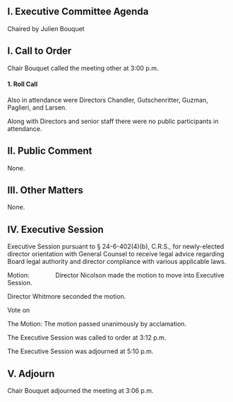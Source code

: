 ## I. Executive Committee Agenda

Chaired by Julien Bouquet

## I. Call to Order

Chair Bouquet called the meeting other at 3:00 p.m.

#### 1. Roll Call

Also in attendance were Directors Chandler, Gutschenritter, Guzman, Paglieri, and Larsen.

Along with Directors and senior staff there were no public participants in attendance.

## II. Public Comment

None.

## III. Other Matters

None.

## IV. Executive Session

Executive Session pursuant to § 24-6-402(4)(b), C.R.S., for newly-elected director orientation with General Counsel to receive legal advice regarding Board legal authority and director compliance with various applicable laws.

Motion:               Director Nicolson made the motion to move into Executive Session.

Director Whitmore seconded the motion.

Vote on

The Motion: The motion passed unanimously by acclamation.

The Executive Session was called to order at 3:12 p.m.

The Executive Session was adjourned at 5:10 p.m.

## V. Adjourn

Chair Bouquet adjourned the meeting at 3:06 p.m.